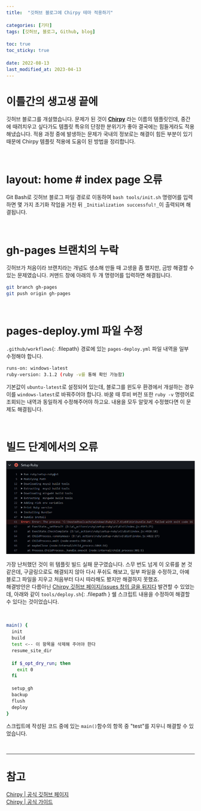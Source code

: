 ```yaml
---
title:  "깃허브 블로그에 Chirpy 테마 적용하기"

categories: [기타]
tags: [깃허브, 블로그, Github, blog]

toc: true
toc_sticky: true
 
date: 2022-08-13
last_modified_at: 2023-04-13
---
```


# 이틀간의 생고생 끝에

깃허브 블로그를 개설했습니다. 문제가 된 것이 **[Chirpy](https://github.com/cotes2020/jekyll-theme-chirpy/)** 라는 이름의 템플릿인데, 중간에 때려치우고 싶다가도 템플릿 특유의 단정한 분위기가 좋아 결국에는 힘들게라도 적용해냈습니다. 적용 과정 중에 발생하는 문제가 국내의 정보로는 해결이 힘든 부분이 있기 때문에 Chirpy 템플릿 적용에 도움이 된 방법을 정리합니다.

<br>

# layout: home # index page 오류

Git Bash로 깃허브 블로그 파일 경로로 이동하여 `bash tools/init.sh` 명령어를 입력하면 몇 가지 초기화 작업을 거친 뒤 `_Initialization successful!_`이 출력되며 해결됩니다.

<br>

# gh-pages 브랜치의 누락

깃허브가 처음이라 브랜치라는 개념도 생소해 만들 때 고생을 좀 했지만, 금방 해결할 수 있는 문제였습니다. 커맨드 창에 아래의 두 개 명령어를 입력하면 해결됩니다.

```bash
git branch gh-pages  
git push origin gh-pages
```

<br>

# pages-deploy.yml 파일 수정

`.github/workflows`{: .filepath} 경로에 있는 `pages-deploy.yml` 파일 내역을 일부 수정해야 합니다.  

```bash
runs-on: windows-latest
ruby-version: 3.1.2 (ruby -v를 통해 확인 가능함)
```

기본값이 `ubuntu-latest`로 설정되어 있는데, 블로그를 윈도우 환경에서 개설하는 경우 이를 `windows-latest`로 바꿔주어야 합니다. 바꿀 때 루비 버전 또한 `ruby -v` 명령어로 조회되는 내역과 동일하게 수정해주어야 하고요. 내용을 모두 알맞게 수정했다면 이 문제도 해결됩니다.

<br>

# 빌드 단계에서의 오류

![GitHub-push-error](/assets/img/2022-08-13-blog-error-fix/GitHub-push-error.png)

가장 난처했던 것이 위 템플릿 빌드 실패 문구였습니다. 스무 번도 넘게 이 오류를 본 것 같은데, 구글링으로도 해결되지 않아 다시 푸쉬도 해보고, 일부 파일을 수정하고, 아예 블로그 파일을 지우고 처음부터 다시 따라해도 봤지만 해결하지 못했죠.  
해결방안은 다름아닌 [Chirpy 깃허브 페이지/issues 창의 글을 뒤지다](https://github.com/cotes2020/jekyll-theme-chirpy/issues/465) 발견할 수 있었는데, 아래와 같이 `tools/deploy.sh`{: .filepath } 쉘 스크립트 내용을 수정하여 해결할 수 있다는 것이었습니다.

<br>

```sh
main() {
  init
  build
  test <-- 이 항목을 삭제해 주어야 한다
  resume_site_dir

  if $_opt_dry_run; then
    exit 0
  fi

  setup_gh
  backup
  flush
  deploy
}
```

스크립트에 작성된 코드 중에 있는 `main()`함수의 항목 중 "test"를 지우니 해결할 수 있었습니다.

<br>

---

# 참고
[Chirpy | 공식 깃허브 페이지](https://github.com/cotes2020/jekyll-theme-chirpy/)<br>
[Chirpy | 공식 가이드](https://chirpy.cotes.page/)